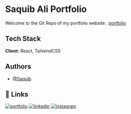 # Saquib Ali Portfolio

Welcome to the Git Repo of my portfolio website . [portfolio](https://saquib-ali.web.app/)

## Tech Stack

**Client:** React, TailwindCSS

## Authors

- [@Saquib](https://github.com/Saquib1973)

## 🔗 Links

[![portfolio](https://img.shields.io/badge/my_portfolio-000?style=for-the-badge&logo=ko-fi&logoColor=white)](https://saquib-ali.web.app/)
[![linkedin](https://img.shields.io/badge/linkedin-0A66C2?style=for-the-badge&logo=linkedin&logoColor=white)](https://www.linkedin.com/in/saquib-ali-4a3235219/)
[![instagram](https://img.shields.io/badge/twitter-1DA1F2?style=for-the-badge&logo=instagram&logoColor=white)](https://www.instagram.com/kooky._.cookie/)
